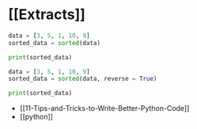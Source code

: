 # [[Extracts]]

```python
data = [3, 5, 1, 10, 9]
sorted_data = sorted(data)

print(sorted_data)

data = [3, 5, 1, 10, 9]
sorted_data = sorted(data, reverse = True)

print(sorted_data)
```

- [[11-Tips-and-Tricks-to-Write-Better-Python-Code]]
- [[python]]
